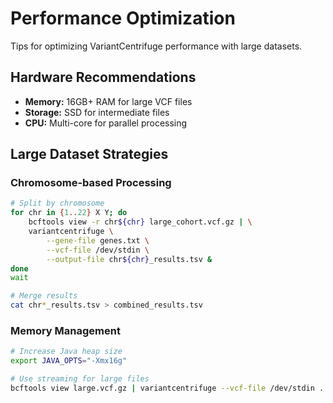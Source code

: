 # Performance Optimization

Tips for optimizing VariantCentrifuge performance with large datasets.

## Hardware Recommendations

- **Memory:** 16GB+ RAM for large VCF files
- **Storage:** SSD for intermediate files
- **CPU:** Multi-core for parallel processing

## Large Dataset Strategies

### Chromosome-based Processing

```bash
# Split by chromosome
for chr in {1..22} X Y; do
    bcftools view -r chr${chr} large_cohort.vcf.gz | \
    variantcentrifuge \
        --gene-file genes.txt \
        --vcf-file /dev/stdin \
        --output-file chr${chr}_results.tsv &
done
wait

# Merge results
cat chr*_results.tsv > combined_results.tsv
```

### Memory Management

```bash
# Increase Java heap size
export JAVA_OPTS="-Xmx16g"

# Use streaming for large files
bcftools view large.vcf.gz | variantcentrifuge --vcf-file /dev/stdin ...
```